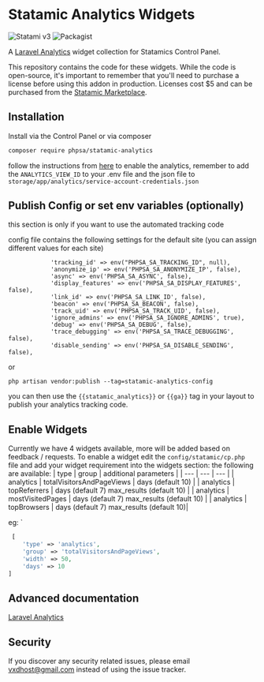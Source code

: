 # Statamic Analytics Widgets

![Statami v3](https://img.shields.io/badge/Statamic-3.0+-FF269E)
![Packagist](https://img.shields.io/packagist/v/phpsa/statamic-analytics)

A [Laravel Analytics](https://github.com/spatie/laravel-analytics) widget collection for Statamics Control Panel.

This repository contains the code for these widgets. While the code is open-source, it's important to remember that you'll need to purchase a license before using this addon in production. Licenses cost \$5 and can be purchased from the [Statamic Marketplace](https://statamic.com/seller/products/289).

## Installation

Install via the Control Panel or via composer

```bash
composer require phpsa/statamic-analytics
```

follow the instructions from [here](https://github.com/spatie/laravel-analytics#how-to-obtain-the-credentials-to-communicate-with-google-analytics) to enable the analytics,
remember to add the `ANALYTICS_VIEW_ID` to your .env file and the json file to `storage/app/analytics/service-account-credentials.json`

## Publish Config or set env variables (optionally)

this section is only if you want to use the automated tracking code

config file contains the following settings for the default site (you can assign different values for each site)

```
            'tracking_id' => env("PHPSA_SA_TRACKING_ID", null),
            'anonymize_ip' => env('PHPSA_SA_ANONYMIZE_IP', false),
            'async' => env('PHPSA_SA_ASYNC', false),
            'display_features' => env('PHPSA_SA_DISPLAY_FEATURES', false),
            'link_id' => env('PHPSA_SA_LINK_ID', false),
            'beacon' => env('PHPSA_SA_BEACON', false),
            'track_uid' => env('PHPSA_SA_TRACK_UID', false),
            'ignore_admins' => env('PHPSA_SA_IGNORE_ADMINS', true),
            'debug' => env('PHPSA_SA_DEBUG', false),
            'trace_debugging' => env('PHPSA_SA_TRACE_DEBUGGING', false),
            'disable_sending' => env('PHPSA_SA_DISABLE_SENDING', false),
```

or

`php artisan vendor:publish --tag=statamic-analytics-config`

you can then use the `{{statamic_analytics}}` or `{{ga}}` tag in your layout to publish your analytics tracking code.

## Enable Widgets

Currently we have 4 widgets available, more will be added based on feedback / requests. To enable a widget edit the `config/statamic/cp.php` file and add your widget requirement into the widgets section:
the following are available:
| type | group | additional parameters |
| --- | --- | --- |
| analytics | totalVisitorsAndPageViews | days (default 10) |
| analytics | topReferrers | days (default 7) max_results (default 10) |
| analytics | mostVisitedPages | days (default 7) max_results (default 10) |
| analytics | topBrowsers | days (default 7) max_results (default 10)|

eg: `

```php
 [
    'type' => 'analytics',
    'group' => 'totalVisitorsAndPageViews',
    'width' => 50,
    'days' => 10
]
```

## Advanced documentation

[Laravel Analytics](https://github.com/spatie/laravel-analytics)

## Security

If you discover any security related issues, please email vxdhost@gmail.com instead of using the issue tracker.
